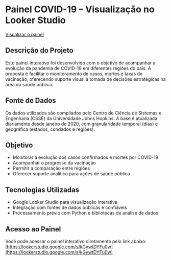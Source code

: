 # Painel COVID-19 – Visualização no Looker Studio  
[Visualizar o painel](https://lookerstudio.google.com/s/kGywtDYFu0w)

## Descrição do Projeto  
Este painel interativo foi desenvolvido com o objetivo de acompanhar a evolução da pandemia de COVID-19 em diferentes regiões do país. A proposta é facilitar o monitoramento de casos, mortes e taxas de vacinação, oferecendo suporte visual à tomada de decisões estratégicas na área da saúde pública.

## Fonte de Dados  
Os dados utilizados são compilados pelo Centro de Ciência de Sistemas e Engenharia (CSSE) da Universidade Johns Hopkins. A base é atualizada diariamente desde janeiro de 2020, com granularidade temporal (dias) e geográfica (estados, condados e regiões).

## Objetivo  
- Monitorar a evolução dos casos confirmados e mortes por COVID-19  
- Acompanhar o progresso da vacinação  
- Permitir a comparação entre regiões  
- Oferecer suporte analítico para ações de saúde pública

## Tecnologias Utilizadas  
- Google Looker Studio para visualização interativa  
- Integração com fontes de dados públicas e confiáveis  
- Processamento prévio com Python e bibliotecas de análise de dados

## Acesso ao Painel  
Você pode acessar o painel interativo diretamente pelo link abaixo:  
[https://lookerstudio.google.com/s/kGywtDYFu0w](https://lookerstudio.google.com/s/kGywtDYFu0w)
